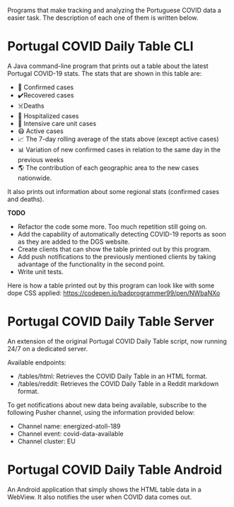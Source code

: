 Programs that make tracking and analyzing the Portuguese COVID data a easier task. The description of each one of them is written below.

# Portugal COVID Daily Table CLI

A Java command-line program that prints out a table about the latest Portugal COVID-19 stats. The stats that are shown in this table are:

* 👥 Confirmed cases
* ✔️Recovered cases
* ☠️Deaths
* 🏥 Hospitalized cases
* 🛌 Intensive care unit cases
* 😷 Active cases
* 📈 The 7-day rolling average of the stats above (except active cases)
* 📊 Variation of new confirmed cases in relation to the same day in the previous weeks
* 🌎 The contribution of each geographic area to the new cases nationwide.

It also prints out information about some regional stats (confirmed cases and deaths).

**TODO**

* Refactor the code some more. Too much repetition still going on.
* Add the capability of automatically detecting COVID-19 reports as soon as they are added to the DGS website.
* Create clients that can show the table printed out by this program.
* Add push notifications to the previously mentioned clients by taking advantage of the functionality in the second point.
* Write unit tests.

Here is how a table printed out by this program can look like with some dope CSS applied:
https://codepen.io/badprogrammer99/pen/NWbaNXo

# Portugal COVID Daily Table Server

An extension of the original Portugal COVID Daily Table script, now running 24/7 on a dedicated server.

Available endpoints:

* /tables/html: Retrieves the COVID Daily Table in an HTML format.
* /tables/reddit: Retrieves the COVID Daily Table in a Reddit markdown format.

To get notifications about new data being available, subscribe to the following Pusher channel, using the information provided below:

* Channel name: energized-atoll-189
* Channel event: covid-data-available
* Channel cluster: EU

# Portugal COVID Daily Table Android

An Android application that simply shows the HTML table data in a WebView. It also notifies the user when COVID data comes out.
